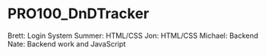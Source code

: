 # PRO100_DnDTracker

Brett: Login System
Summer: HTML/CSS
Jon: HTML/CSS
Michael: Backend
Nate: Backend work and JavaScript
